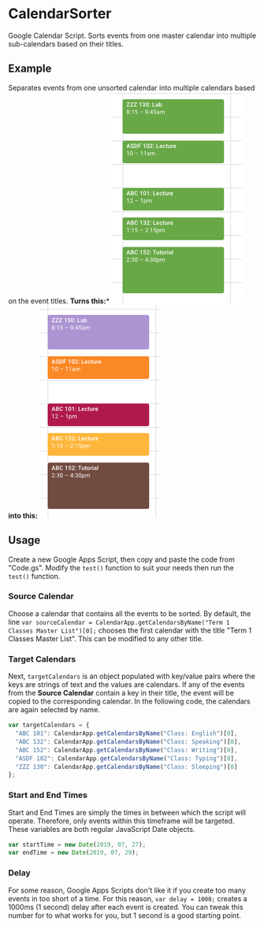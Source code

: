 # CalendarSorter
Google Calendar Script. Sorts events from one master calendar into multiple sub-calendars based on their titles.

## Example
Separates events from one unsorted calendar into multiple calendars based on the event titles.
**Turns this:*** ![Before](/Before.png) **into this:** ![After](/After.png)

## Usage
Create a new Google Apps Script, then copy and paste the code from "Code.gs". Modify the `test()` function to suit your needs then run the `test()` function. 

### Source Calendar
Choose a calendar that contains all the events to be sorted. By default, the line `var sourceCalendar = CalendarApp.getCalendarsByName("Term 1 Classes Master List")[0];` chooses the first calendar with the title "Term 1 Classes Master List". This can be modified to any other title.

### Target Calendars 
Next, `targetCalendars` is an object populated with key/value pairs where the keys are strings of text and the values are calendars. If any of the events from the **Source Calendar** contain a key in their title, the event will be copied to the corresponding calendar. In the following code, the calendars are again selected by name.

```javascript
var targetCalendars = {
  "ABC 101": CalendarApp.getCalendarsByName("Class: English")[0],
  "ABC 132": CalendarApp.getCalendarsByName("Class: Speaking")[0],
  "ABC 152": CalendarApp.getCalendarsByName("Class: Writing")[0],
  "ASDF 102": CalendarApp.getCalendarsByName("Class: Typing")[0],
  "ZZZ 130": CalendarApp.getCalendarsByName("Class: Sleeping")[0]
};
```

### Start and End Times
Start and End Times are simply the times in between which the script will operate. Therefore, only events within this timeframe will be targeted. These variables are both regular JavaScript Date objects.
```javascript
var startTime = new Date(2019, 07, 27);
var endTime = new Date(2019, 07, 29);
```

### Delay
For some reason, Google Apps Scripts don't like it if you create too many events in too short of a time. For this reason, `var delay = 1000;` creates a 1000ms (1 second) delay after each event is created. You can tweak this number for to what works for you, but 1 second is a good starting point.
